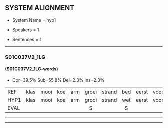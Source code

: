 
## SYSTEM ALIGNMENT

- System Name = hyp1

- Speakers = 1

- Sentences = 1

---

### S01C037V2_1LG

#### (S01C037V2_1LG-words)

- Cor=39.5%	Sub=55.8%	Del=2.3%	Ins=2.3%

|  |  |  |  |  |  |  |  |  |  |  |  |  |  |  |  |  |  |  |  |  |  |  |  |  |  |  |  |  |  |  |  |  |  |  |  |  |  |  |  |  |  |  |  |
|:--- |:---:|:---:|:---:|:---:|:---:|:---:|:---:|:---:|:---:|:---:|:---:|:---:|:---:|:---:|:---:|:---:|:---:|:---:|:---:|:---:|:---:|:---:|:---:|:---:|:---:|:---:|:---:|:---:|:---:|:---:|:---:|:---:|:---:|:---:|:---:|:---:|:---:|:---:|:---:|:---:|:---:|:---:|:---:|
| REF | klas | mooi | koe | arm | groei | strand | bed | eerst | voor | draai | * | sjaal | herfst | duur | straat | leeuw | clown | hoek | krant | hout | vriend | gauw | * | chips | groen | feest | reis | jas | huis | paard | vijf | muts | nieuw | kind | bang | oog | zacht | schoen | plas |  | neus | knoop | plank |
| HYP1 | klas | mooi | koe | arm | grooi | strand | wet | eerst | voor | trei | sjaa | sel | herst | diur | staat | leew | klauwn | hook | krandt | hout |  | vreemd | gal | ssips | groen | veest | res | jas | es | ert | ef | net | nieuw | kind | en | og | zacht | schoen | plas | nu | is | knoop | plank |
| EVAL |  |  |  |  | S |  | S |  |  | S | S | S | S | S | S | S | S | S | S |  | D | S | S | S |  | S | S |  | S | S | S | S |  |  | S | S |  |  |  | I | S |  |  |
---

---
